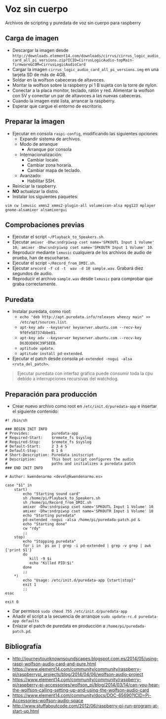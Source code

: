 # Voz sin cuerpo #

Archivos de scripting y puredata de voz sin cuerpo para raspberry

## Carga de imagen ##

-   Descargar la imagen desde `http://downloads.element14.com/downloads/cirrus/cirrus_logic_audio_card_all_pi_versions.zip?ICID=CirrusLogicAudio-topMain-firmware&COM=CirrusLogicAudioCard`
-   Cargar la imagen `cirrus_logic_audio_card_all_pi_versions.img` en una tarjeta SD de más de 4GB.
-   Soldar en la wolfson cabeceras de altavoces.
-   Montar la wolfson sobre la raspberry pi 1 B sujeta con la torre de nylon.
-   Conectar a la placa monitor, teclado, ratón y red. Alimentar la wolfson con 5V y conectar un par de altavoces a las nuevas cabeceras.
-   Cuando la imagen esté lista, arrancar la raspberry.
-   Esperar que cargue el entorno de escritorio.

## Preparar la imagen ##

-   Ejecutar en consola `raspi-config`, modificando las siguientes opciones:
    *   Expandir sistema de archivos.
    *   Modo de arranque
        +   Arranque por consola
    *   Internacionalización:
        +   Cambiar locale.
        +   Cambiar zona horaria.
        +   Cambiar mapa de teclado.
    *   Avanzado:
        +   Habilitar SSH.
-   Reiniciar la raspberry.
-   **NO** actualizar la distro.
-   Instalar los siguientes paquetes:
```
vim cw lxmusic xmms2 xmms2-plugin-all volumeicon-alsa mpg123 mplayer gnome-alsamixer alsamixergui
```

## Comprobaciones previas ##

-   Ejecutar el script `~/Playback_to_Speakers.sh`.
-   Ejecutar `amixer -Dhw:sndrpiwsp cset name='SPKOUTL Input 1 Volume' 10; amixer -Dhw:sndrpiwsp cset name='SPKOUTR Input 1 Volume' 10`.
-   Reproducir mediante `lxmusic` cualquiera de los archivos de audio de prueba, han de escucharse.
-   Ejecutar el script `~/Record_from_DMIC.sh`.
-   Ejecutar `arecord -f cd -t  wav -d 10 sample.wav`. Grabará diez segundos de audio.
-   Reproducir el archivo `sample.wav` desde `lxmusic` para comprobar que graba correctamente.

## Puredata ##

-   Instalar puredata, como root:
    *   `echo "deb http://apt.puredata.info/releases wheezy main" >> /etc/apt/sources.list`.
    *   `apt-key adv --keyserver keyserver.ubuntu.com --recv-key 9f0fe587374bbe81`.
    *   `apt-key adv --keyserver keyserver.ubuntu.com --recv-key D63D3D09C39F5EEB`.
    *   `aptitude update`.
    *   `aptitude install pd-extended`.
-   Ejecutar el patch desde consola `pd-extended -nogui -alsa <ruta_del_patch>`.

> Ejecutar puredata con interfaz gráfica puede consumir toda la cpu debido a interrupciones recursivas del watchdog.

## Preparación para producción ##

-   Crear nuevo archivo como root en `/etc/init.d/puredata-app` e insertar el siguiente contenido:
```
#! /bin/sh

### BEGIN INIT INFO
# Provides:          puredata-app
# Required-Start:    $remote_fs $syslog
# Required-Stop:     $remote_fs $syslog
# Default-Start:     2 3 4 5
# Default-Stop:      0 1 6
# Short-Description: Puredata initscript
# Description:       This boot script configures the audio
#                    paths and initializes a puredata patch
### END INIT INFO

# Author: kwendenarmo <devel@kwendenarmo.es>

case "$1" in
    start)
        echo "Starting sound card"
        sh /home/pi/Playback_to_Speakers.sh
        sh /home/pi/Record_from_DMIC.sh
        amixer -Dhw:sndrpiwsp cset name='SPKOUTL Input 1 Volume' 10
        amixer -Dhw:sndrpiwsp cset name='SPKOUTR Input 1 Volume' 10
        echo "Starting puredata"
        pd-extended -nogui -alsa /home/pi/puredada-patch.pd &
        echo "Starting done"
        cw "rdy"
        ;;
    stop)
        echo "Stopping puredata"
        for i in `ps ax | grep -i pd-extended | grep -v grep | awk {'print $1'}`
        do
           kill -9 $i
           echo "Killed PID:$i"
        done
        ;;
    *)
        echo "Usage: /etc/init.d/puredata-app {start|stop}"
        exit 1
        ;;
esac

exit 0
```
-   Dar permisos `sudo chmod 755 /etc/init.d/puredata-app`
-   Añadir el script a la secuencia de arranque `sudo update-rc.d puredata-app defaults`
-   Enlazar el patch de puredata en producción a `/home/pi/puredada-patch.pd`.

## Bibliografía ##

-   http://journeytounknownsoundscapes.blogspot.com.es/2014/05/using-raspi-wolfson-audio-card-and-pure.html
-   https://www.element14.com/community/community/raspberry-pi/raspberrypi_projects/blog/2014/04/06/wolfson-audio-project
-   https://www.element14.com/community/community/raspberry-pi/raspberry-pi-accessories/wolfson_pi/blog/2014/03/14/can-you-hear-the-wolfson-calling-setting-up-and-using-the-wolfson-audio-card
-   https://www.element14.com/community/docs/DOC-65690?ICID=Pi-Accessories-wolfson-audio-space
-   http://www.stuffaboutcode.com/2012/06/raspberry-pi-run-program-at-start-up.html

